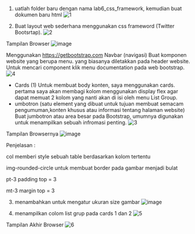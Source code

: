 1. uatlah folder baru dengan nama lab6_css_framework, kemudian buat dokumen baru html
![1](https://user-images.githubusercontent.com/101852867/164955821-1faaaff1-b09d-4765-bc66-ed1e95e70ca9.png)

2. Buat layout web sederhana menggunakan css frameword (Twitter Bootsrtap).
![2](https://user-images.githubusercontent.com/101852867/164955838-cb9371d3-6627-4628-8e28-bb4c292b9fb7.png)

Tampilan Browser
![image](https://user-images.githubusercontent.com/101852867/164955846-b7b83b7e-8dee-4c30-b373-e4f14f78d621.png)

Menggunakan https://getbootstrap.com Navbar (navigasi) Buat komponen website yang berupa menu. yang biasanya diletakkan pada header website. Untuk mencari component klik menu documentation pada web bootstrap.
![4](https://user-images.githubusercontent.com/101852867/164955948-60affd82-ac26-40e2-9a9d-1cd3b4fe5608.png)

- Cards (1) Untuk membuat body konten, saya menggunakan cards. pertama saya akan membagi kolom menggunakan display flex agar dapat memuat 2 kolom yang nanti akan di isi oleh menu List Group.
- umbotron (satu element yang dibuat untuk tujuan membuat semacam pengumuman,konten khusus atau informasi tentang halaman website) Buat jumbotron atau area besar pada Bootstrap, umumnya digunakan untuk menampilkan sebuah infromasi penting.
![3](https://user-images.githubusercontent.com/101852867/164955893-bcc41033-a502-4205-99fe-a84abd4ee771.png)

Tampilan Browsernya
![image](https://user-images.githubusercontent.com/101852867/164955954-cd9af0de-1492-4ad4-967b-39f209e4900f.png)

Penjelasan :

col memberi style sebuah table berdasarkan kolom tertentu

img-rounded-circle untuk membuat border pada gambar menjadi bulat

pt-3 padding top = 3

mt-3 margin top = 3

3. menambahkan untuk mengatur ukuran size gambar 
![image](https://user-images.githubusercontent.com/101852867/164956009-f2602bbb-d5bd-4a8d-80be-b1c4c296ecbe.png)

4. menampilkan colom list grup pada cards 1 dan 2 
![5](https://user-images.githubusercontent.com/101852867/164956033-4efedd3d-7272-448c-bed1-16a29aeecf0d.png)

Tampilan Akhir Browser
![6](https://user-images.githubusercontent.com/101852867/164956090-3b56d321-7766-46ff-be52-b606129b711f.png)


